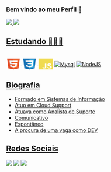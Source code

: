 ### Bem vindo ao meu Perfil 👋

<div>
  <a href="https://github.com/DannielMts">
  <img height="180em" src="https://github-readme-stats.vercel.app/api?username=DannielMts&show_icons=true&theme=dark&include_all_commits=true&count_private=true"/>
  <img height="180em" src="https://github-readme-stats.vercel.app/api/top-langs/?username=DannielMts&layout=compact&langs_count=7&theme=dark"/>
</div>
 
 ## Estudando 👨🏽‍💻 
 <div style="display: inline_block"><br>
  <img align="center" alt="HTML" height="30" width="40" src="https://raw.githubusercontent.com/devicons/devicon/master/icons/html5/html5-original.svg">
  <img align="center" alt="CSS" height="30" width="40" src="https://raw.githubusercontent.com/devicons/devicon/master/icons/css3/css3-original.svg">
  <img align="center" alt="Js" height="30" width="40" src="https://raw.githubusercontent.com/devicons/devicon/master/icons/javascript/javascript-plain.svg">
  <img align="center" alt="Mysql" height="30" width="40" src="https://icongr.am/devicon/mysql-original-wordmark.svg">
  <img align="center" alt="NodeJS" height="30" width="40" src="https://icongr.am/devicon/nodejs-original-wordmark.svg">
</div>
 
## Biografia
  - Formado em Sistemas de Informação
  - Atuo em Cloud Support
  - Atuava como Analista de Suporte
  - Comunicativo
  - Espontâneo
  - A procura de uma vaga como DEV
  
## Redes Sociais
  
  <a href="https://instagram.com/DannielMts" target="_blank"><img src="https://img.shields.io/badge/-Instagram-%23E4405F?style=for-the-badge&logo=instagram&logoColor=white" target="_blank"></a>
  <a href = "mailto:dannieleber@gmail.com"><img src="https://img.shields.io/badge/-Gmail-%23333?style=for-the-badge&logo=gmail&logoColor=white" target="_blank"></a>
  <a href="https://www.linkedin.com/in/DannielMts" target="_blank"><img src="https://img.shields.io/badge/-LinkedIn-%230077B5?style=for-the-badge&logo=linkedin&logoColor=white" target="_blank"></a> 
